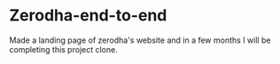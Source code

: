 # Zerodha-end-to-end

Made a landing page of zerodha's website and in a few months I will be completing this project clone.
